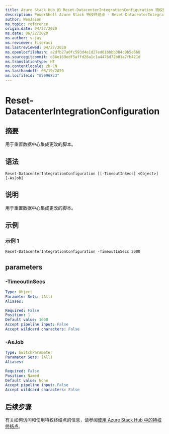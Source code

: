 ```yaml
---
title: Azure Stack Hub 的 Reset-DatacenterIntegrationConfiguration 特权终结点
description: PowerShell Azure Stack 特权终结点 - Reset-DatacenterIntegrationConfiguration 参考信息
author: WenJason
ms.topic: reference
origin.date: 04/27/2020
ms.date: 06/22/2020
ms.author: v-jay
ms.reviewer: fiseraci
ms.lastreviewed: 04/27/2020
ms.openlocfilehash: a2dfb27a0fc593d4e1d27ed01bbbb384c9b5e6b8
ms.sourcegitcommit: d86e169edf5affd28a1c1a4476d72b01a7fb421d
ms.translationtype: HT
ms.contentlocale: zh-CN
ms.lasthandoff: 06/19/2020
ms.locfileid: "85096823"
---
```

# <a name="reset-datacenterintegrationconfiguration"></a>Reset-DatacenterIntegrationConfiguration

## <a name="synopsis"></a>摘要
用于重置数据中心集成更改的脚本。

## <a name="syntax"></a>语法

```
Reset-DatacenterIntegrationConfiguration [[-TimeoutInSecs] <Object>] [-AsJob]
```

## <a name="description"></a>说明
用于重置数据中心集成更改的脚本。

## <a name="examples"></a>示例

### <a name="example-1"></a>示例 1
```
Reset-DatacenterIntegrationConfiguration -TimeoutInSecs 2000
```

## <a name="parameters"></a>parameters

### <a name="-timeoutinsecs"></a>-TimeoutInSecs
 

```yaml
Type: Object
Parameter Sets: (All)
Aliases:

Required: False
Position: 1
Default value: 1000
Accept pipeline input: False
Accept wildcard characters: False
```

### <a name="-asjob"></a>-AsJob


```yaml
Type: SwitchParameter
Parameter Sets: (All)
Aliases:

Required: False
Position: Named
Default value: None
Accept pipeline input: False
Accept wildcard characters: False
```

## <a name="next-steps"></a>后续步骤

有关如何访问和使用特权终结点的信息，请参阅[使用 Azure Stack Hub 中的特权终结点](/azure-stack/operator/azure-stack-privileged-endpoint)。